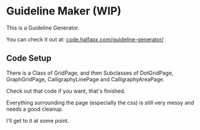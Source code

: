 # Guideline Maker (WIP)
This is a Guideline Generator.

You can check it out at: [code.halfapx.com/guideline-generator/](https://code.halfapx.com/guideline-generator/)

## Code Setup
There is a Class of GridPage, and then Subclasses of DotGridPage, GraphGridPage, CalligraphyLinePage and CalligraphyAreaPage.

Check out that code if you want, that's finished.

Everything surrounding the page (especially the css) is still very messy and needs a good cleanup.

I'll get to it at some point.
